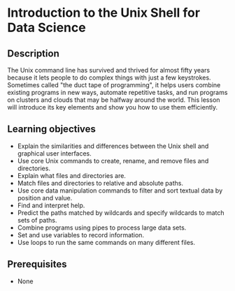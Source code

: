 ---
---
# Introduction to the Unix Shell for Data Science

## Description

The Unix command line has survived and thrived for almost fifty years because it lets people to do complex things with just a few keystrokes. Sometimes called "the duct tape of programming", it helps users combine existing programs in new ways, automate repetitive tasks, and run programs on clusters and clouds that may be halfway around the world. This lesson will introduce its key elements and show you how to use them efficiently.

## Learning objectives

- Explain the similarities and differences between the Unix shell and graphical user interfaces.
- Use core Unix commands to create, rename, and remove files and directories.
- Explain what files and directories are.
- Match files and directories to relative and absolute paths.
- Use core data manipulation commands to filter and sort textual data by position and value.
- Find and interpret help.
- Predict the paths matched by wildcards and specify wildcards to match sets of paths.
- Combine programs using pipes to process large data sets.
- Set and use variables to record information.
- Use loops to run the same commands on many different files.

## Prerequisites

- None
